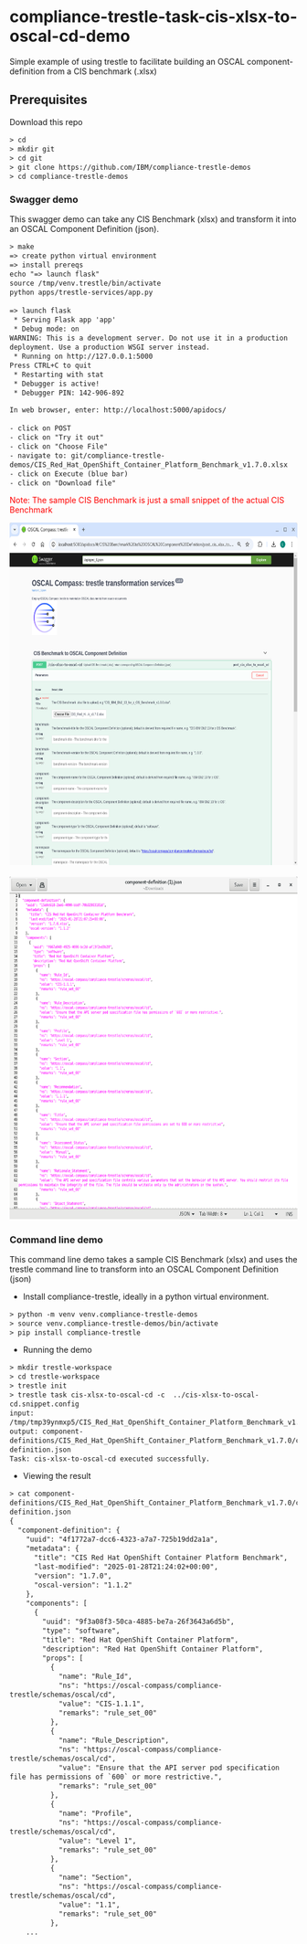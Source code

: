 # compliance-trestle-task-cis-xlsx-to-oscal-cd-demo

Simple example of using trestle to facilitate building an OSCAL component-definition from a CIS benchmark (.xlsx)

## Prerequisites

Download this repo

```
> cd
> mkdir git
> cd git
> git clone https://github.com/IBM/compliance-trestle-demos
> cd compliance-trestle-demos
```

### Swagger demo

This swagger demo can take any CIS Benchmark (xlsx) and transform it into an OSCAL Component Definition (json).


```
> make
=> create python virtual environment
=> install prereqs
echo "=> launch flask"
source /tmp/venv.trestle/bin/activate
python apps/trestle-services/app.py

=> launch flask
 * Serving Flask app 'app'
 * Debug mode: on
WARNING: This is a development server. Do not use it in a production deployment. Use a production WSGI server instead.
 * Running on http://127.0.0.1:5000
Press CTRL+C to quit
 * Restarting with stat
 * Debugger is active!
 * Debugger PIN: 142-906-892

```

```
In web browser, enter: http://localhost:5000/apidocs/

- click on POST
- click on "Try it out"
- click on "Choose File"
- navigate to: git/compliance-trestle-demos/CIS_Red_Hat_OpenShift_Container_Platform_Benchmark_v1.7.0.xlsx
- click on Execute (blue bar)
- click on "Download file"
```

<p style="color:red;">Note: The sample CIS Benchmark is just a small snippet of the actual CIS Benchmark</p>

<img src="images/swagger.png" height=600 />

<br>
<br>

<img src="images/component-definition.png" height=600 />


### Command line demo

This command line demo takes a sample CIS Benchmark (xlsx) and uses the trestle command line to transform into an OSCAL Component Definition (json)

- Install compliance-trestle, ideally in a python virtual environment.

```
> python -m venv venv.compliance-trestle-demos
> source venv.compliance-trestle-demos/bin/activate
> pip install compliance-trestle
```

- Running the demo

```
> mkdir trestle-workspace
> cd trestle-workspace
> trestle init
> trestle task cis-xlsx-to-oscal-cd -c  ../cis-xlsx-to-oscal-cd.snippet.config
input: /tmp/tmp39ynmxp5/CIS_Red_Hat_OpenShift_Container_Platform_Benchmark_v1.7.0.csv
output: component-definitions/CIS_Red_Hat_OpenShift_Container_Platform_Benchmark_v1.7.0/component-definition.json
Task: cis-xlsx-to-oscal-cd executed successfully.
```

- Viewing the result

```
> cat component-definitions/CIS_Red_Hat_OpenShift_Container_Platform_Benchmark_v1.7.0/component-definition.json 
{
  "component-definition": {
    "uuid": "4f1772a7-dcc6-4323-a7a7-725b19dd2a1a",
    "metadata": {
      "title": "CIS Red Hat OpenShift Container Platform Benchmark",
      "last-modified": "2025-01-28T21:24:02+00:00",
      "version": "1.7.0",
      "oscal-version": "1.1.2"
    },
    "components": [
      {
        "uuid": "9f3a08f3-50ca-4885-be7a-26f3643a6d5b",
        "type": "software",
        "title": "Red Hat OpenShift Container Platform",
        "description": "Red Hat OpenShift Container Platform",
        "props": [
          {
            "name": "Rule_Id",
            "ns": "https://oscal-compass/compliance-trestle/schemas/oscal/cd",
            "value": "CIS-1.1.1",
            "remarks": "rule_set_00"
          },
          {
            "name": "Rule_Description",
            "ns": "https://oscal-compass/compliance-trestle/schemas/oscal/cd",
            "value": "Ensure that the API server pod specification file has permissions of `600` or more restrictive.",
            "remarks": "rule_set_00"
          },
          {
            "name": "Profile",
            "ns": "https://oscal-compass/compliance-trestle/schemas/oscal/cd",
            "value": "Level 1",
            "remarks": "rule_set_00"
          },
          {
            "name": "Section",
            "ns": "https://oscal-compass/compliance-trestle/schemas/oscal/cd",
            "value": "1.1",
            "remarks": "rule_set_00"
          },
    ...
```
